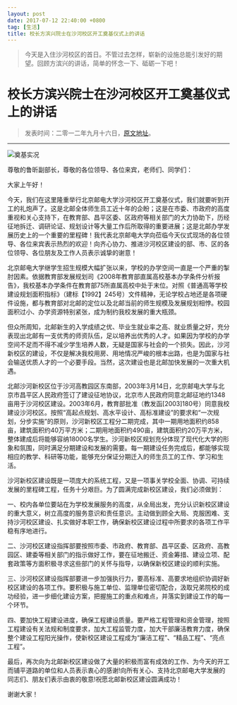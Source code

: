 ```yaml
---
layout: post
date: 2017-07-12 22:40:00 +0800
tag: [生活]
title: 校长方滨兴院士在沙河校区开工奠基仪式上的讲话 
---
```


> 今天是入住沙河校区的首日。不管过去怎样，崭新的设施总能引发好的期望。回顾方滨兴的讲话，简单的怀念一下、砥砺一下吧！

# 校长方滨兴院士在沙河校区开工奠基仪式上的讲话
> 发表时间：二零一二年九月十六日，[原文地址](http://www.bupt.edu.cn/content/content.php?p=0_4_1098)。

***

![奠基实况](http://www.bupt.edu.cn/upload/image/201209/7(1).jpg)

尊敬的鲁昕副部长，尊敬的各位领导、各位来宾，老师们、同学们：

大家上午好！

 
今天，我们在这里隆重举行北京邮电大学沙河校区开工奠基仪式，我们就要听到开工的礼炮声了。这是北邮全体师生员工近十年的企盼；这是在市委、市政府的高度重视和关心支持下，在教育部、昌平区委、区政府等相关部门的大力协助下，历经征地拆迁、调研论证、规划设计等大量工作后所取得的重要进展；这是北邮办学发展历史上的一个重要的里程碑！我代表北京邮电大学向莅临今天仪式现场的各位领导、各位来宾表示热烈的欢迎！向齐心协力、推进沙河校区建设的部、市、区的各位领导、各位朋友及工作人员表示诚挚的谢意！

 

北京邮电大学继学生招生规模大幅扩张以来，学校的办学空间一直是一个严重的掣肘因素。依据教育部发展规划司《2008年教育部直属高校基本办学条件分析报告》，我校基本办学条件在教育部75所直属高校中处于末位。对照《普通高等学校建设规划面积指标》（建标【1992】245号）文件精神，无论学校占地还是各项硬件设施，都与教育部对北邮的定位以及北邮当前的师生规模及发展规划相悖。校园面积过小、办学资源特别紧张，成为制约我校发展的重大瓶颈。

 

但众所周知，北邮新生的入学成绩之优、毕业生就业率之高、就业质量之好，充分表现出北邮有一支优秀的师资队伍，足以培养出优秀的人才。如果因为学校的办学空间不足而不得不减少学生培养人数，无疑是国家与社会的一个损失。因此，沙河新校区的建设，不仅是解决我校用房、用地情况严峻的根本出路，也是为国家与社会输送优质人才的一个必要手段。当然，这次建设也是北邮加快发展的一次重大机遇。

 

北邮沙河新校区位于沙河高教园区东南部，2003年3月14日，北京邮电大学与北京市昌平区人民政府签订了建设征地协议，北京市人民政府同意北邮征地约1348亩用于沙河校区建设。2003年6月，教育部批准（教发函[2003]180号）同意我校建设沙河校区。按照“高起点规划、高水平设计、高标准建设”的要求和“一次规划，分步实施”的原则，沙河新校区工程分二期完成，其中一期用地面积约858亩，建筑面积约40万平方米；二期用地面积约490亩，建筑面积约20万平方米，整体建成后将能够容纳18000名学生。沙河新校区规划充分体现了现代化大学的形象和氛围，同时满足分期建设和发展的需要。每一期建设任务完成后，都能够实现相应的教学、科研等功能，能够充分保证分期迁入的师生员工的工作、学习和生活。

 

沙河新校区建设既是一项庞大的系统工程，又是一项事关学校全面、协调、可持续发展的里程碑工程，任务十分艰巨。为了圆满完成新校区建设，我们必须做到：



一、校内各单位要站在为学校发展服务的高度，从全局出发，充分认识新校区建设的重大意义，树立高度的服务意识和责任意识。主动做到顾全大局、克服困难、支持沙河校区建设、扎实做好本职工作，确保新校区建设过程中所要求的各项工作平稳有序地进行。

 

二、沙河校区建设指挥部要按照市委、市政府、教育部、昌平区委、区政府、高教园区、建委等相关部门的指示做好工作，要在征地搬迁、资金筹措、建设立项、配套政策等方面积极寻求这些部门的关怀与指导，以确保新校区建设的顺利实施。

 

三、沙河校区建设指挥部要进一步加强执行力，要高标准、高要求地组织协调好新校区建设的各项工作。要积极与施工单位、监理单位密切配合，汲取兄弟院校的成功经验，进一步细化建设方案，把握施工的重点和难点，并落实到建设工作的每一个环节。

 

四、要加快工程建设进度，确保工程建设质量。要严格工程管理和资金管理，按照工程建设有关法规和制度要求，加大工程监管力度，加大干部廉洁教育力度，确保整个建设工程阳光操作，使新校区建设工程成为“廉洁工程”、“精品工程”、“亮点工程”。

 

最后，再次向为北邮新校区建设做了大量的积极而富有成效的工作、为今天的开工而铺平道路的单位和人员表示衷心的感谢!向所有关心、支持北京邮电大学发展的同志们、朋友们表示由衷的敬意!祝愿北邮新校区建设圆满成功！

 

谢谢大家！